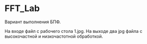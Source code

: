 # FFT_Lab
Вариант выполнения БПФ.

На входе файл с рабочего стола 1.jpg.
На выходе два jpg файла с высокочастной и низкочастотной обработкой.
